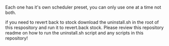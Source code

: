 Each one has it's own scheduler preset, you can only use one at a time not both.

if you need to revert back to stock download the uninstall.sh in the root of this respository and run it to revert.back  stock. Please review this repository readme on how to run the uninstall.sh script and any scripts in this repository!
